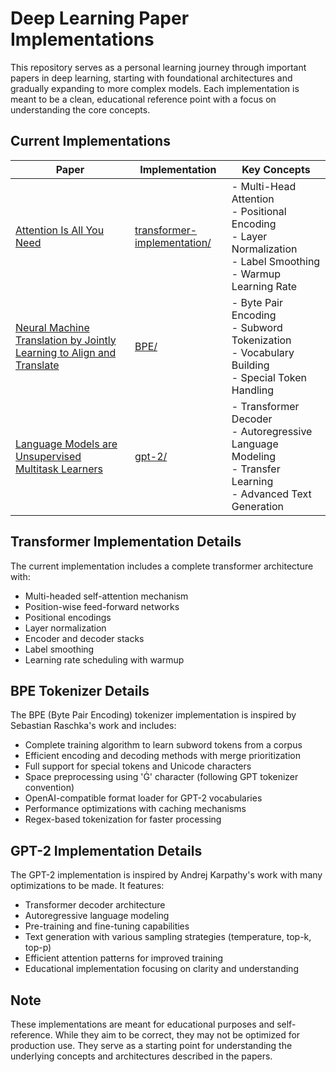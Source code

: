 # Deep Learning Paper Implementations

This repository serves as a personal learning journey through important papers in deep learning, starting with foundational architectures and gradually expanding to more complex models. Each implementation is meant to be a clean, educational reference point with a focus on understanding the core concepts.

## Current Implementations

| Paper                                                                                                                                                        | Implementation                                             | Key Concepts                                                                                                            |
| ------------------------------------------------------------------------------------------------------------------------------------------------------------ | ---------------------------------------------------------- | ----------------------------------------------------------------------------------------------------------------------- |
| [Attention Is All You Need](https://arxiv.org/abs/1706.03762)                                                                                                | [transformer-implementation/](transformer-implementation/) | - Multi-Head Attention<br>- Positional Encoding<br>- Layer Normalization<br>- Label Smoothing<br>- Warmup Learning Rate |
| [Neural Machine Translation by Jointly Learning to Align and Translate](https://arxiv.org/abs/1409.0473)                                                     | [BPE/](BPE/)                                               | - Byte Pair Encoding<br>- Subword Tokenization<br>- Vocabulary Building<br>- Special Token Handling                     |
| [Language Models are Unsupervised Multitask Learners](https://cdn.openai.com/better-language-models/language_models_are_unsupervised_multitask_learners.pdf) | [gpt-2/](gpt-2/)                                           | - Transformer Decoder<br>- Autoregressive Language Modeling<br>- Transfer Learning<br>- Advanced Text Generation        |

## Transformer Implementation Details

The current implementation includes a complete transformer architecture with:

- Multi-headed self-attention mechanism
- Position-wise feed-forward networks
- Positional encodings
- Layer normalization
- Encoder and decoder stacks
- Label smoothing
- Learning rate scheduling with warmup

## BPE Tokenizer Details

The BPE (Byte Pair Encoding) tokenizer implementation is inspired by Sebastian Raschka's work and includes:

- Complete training algorithm to learn subword tokens from a corpus
- Efficient encoding and decoding methods with merge prioritization
- Full support for special tokens and Unicode characters
- Space preprocessing using 'Ġ' character (following GPT tokenizer convention)
- OpenAI-compatible format loader for GPT-2 vocabularies
- Performance optimizations with caching mechanisms
- Regex-based tokenization for faster processing

## GPT-2 Implementation Details

The GPT-2 implementation is inspired by Andrej Karpathy's work with many optimizations to be made. It features:

- Transformer decoder architecture
- Autoregressive language modeling
- Pre-training and fine-tuning capabilities
- Text generation with various sampling strategies (temperature, top-k, top-p)
- Efficient attention patterns for improved training
- Educational implementation focusing on clarity and understanding

## Note

These implementations are meant for educational purposes and self-reference. While they aim to be correct, they may not be optimized for production use. They serve as a starting point for understanding the underlying concepts and architectures described in the papers.
